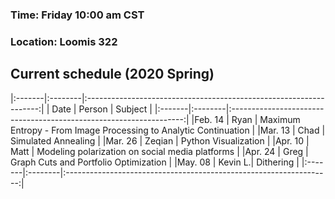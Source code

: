 ### Time: Friday 10:00 am CST

### Location: Loomis 322

## Current schedule (2020 Spring)

|:-------|:--------|:------------------------------------------------------------------:|
|  Date  | Person  | Subject                                                            |
|:-------|:--------|:------------------------------------------------------------------:|
|Feb. 14 | Ryan    |  Maximum Entropy - From Image Processing to Analytic Continuation  |
|Mar. 13 | Chad    |  Simulated Annealing                                               |
|Mar. 26 | Zeqian  |  Python Visualization                                              |
|Apr. 10 | Matt    |  Modeling polarization on social media platforms                   |
|Apr. 24 | Greg    |  Graph Cuts and Portfolio Optimization                             |
|May. 08 | Kevin L.|  Dithering                                                         |
|:-------|:--------|:------------------------------------------------------------------:|

